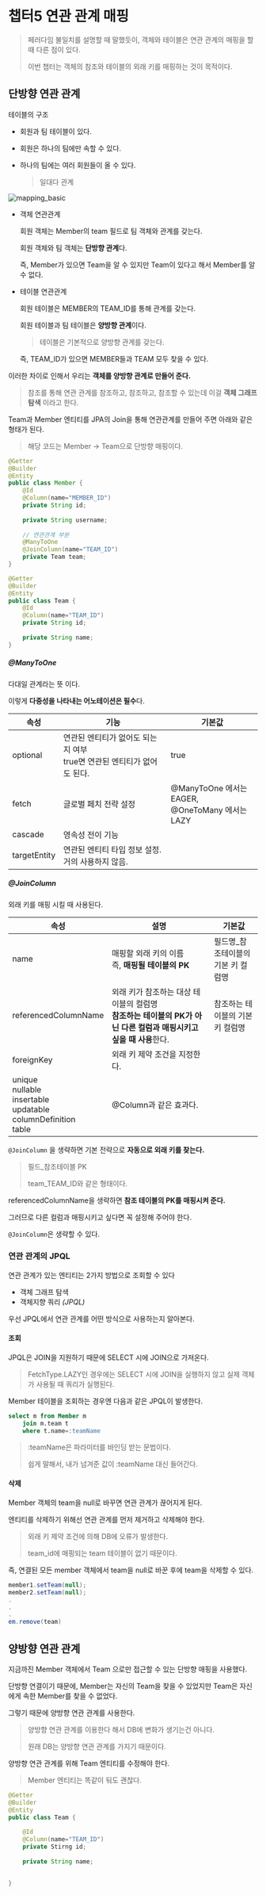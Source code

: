 # 챕터5 연관 관계 매핑

> 페러다임 불일치를 설명할 때 말했듯이, 객체와 테이블은 연관 관계의 매핑을 할 때 다른 점이 있다.
>
> 이번 챕터는 객체의 참조와 테이블의 외래 키를 매핑하는 것이 목적이다.

## 단방향 연관 관계

테이블의 구조

- 회원과 팀 테이블이 있다.

- 회원은 하나의 팀에만 속할 수 있다.

- 하나의 팀에는 여러 회원들이 올 수 있다.

  > 일대다 관계

![mapping_basic](.\images\mapping_basic.png)

- 객체 연관관계

  회원 객체는 Member의 team 필드로 팀 객체와 관계를 갖는다.

  회원 객체와 팀 객체는 **단방향 관계**다.

  즉, Member가 있으면 Team을 알 수 있지만 Team이 있다고 해서 Member를 알 수 없다.

- 테이블 연관관계

  회원 테이블은 MEMBER의 TEAM_ID를 통해 관계를 갖는다.

  회원 테이블과 팀 테이블은 **양방향 관계**이다.

  > 테이블은 기본적으로 양방향 관계를 갖는다.

  즉, TEAM_ID가 있으면 MEMBER들과 TEAM 모두 찾을 수 있다.

이러한 차이로 인해서 우리는 **객체를 양방향 관계로 만들어 준다.**

> 참조를 통해 연관 관계를 참조하고, 참조하고, 참조할 수 있는데 이걸 **객체 그래프 탐색** 이라고 한다.

Team과 Member 엔티티를 JPA의 Join을 통해 연관관계를 만들어 주면 아래와 같은 형태가 된다.

> 해당 코드는 Member -> Team으로 단방향 매핑이다.

``` java
@Getter
@Builder
@Entity
public class Member {
    @Id
    @Column(name="MEMBER_ID")
    private String id;
    
    private String username;
    
    // 연관관계 부분
    @ManyToOne
    @JoinColumn(name="TEAM_ID")
    private Team team;
}
```

``` java
@Getter
@Builder
@Entity
public class Team {
    @Id
    @Column(name="TEAM_ID")
    private String id;
    
    private String name;
}
```

##### @ManyToOne

다대일 관계라는 뜻 이다.

이렇게 **다중성을 나타내는 어노테이션은 필수**다.

| 속성         | 기능                                                         | 기본값                                               |
| ------------ | ------------------------------------------------------------ | ---------------------------------------------------- |
| optional     | 연관된 엔티티가 없어도 되는지 여부<br />true면 연관된 엔티티가 없어도 된다. | true                                                 |
| fetch        | 글로벌 페치 전략 설정                                        | @ManyToOne 에서는 EAGER,<br />@OneToMany 에서는 LAZY |
| cascade      | 영속성 전이 기능                                             |                                                      |
| targetEntity | 연관된 엔티티 타입 정보 설정. 거의 사용하지 않음.            |                                                      |

##### @JoinColumn

외래 키를 매핑 시킬 때 사용된다.

| 속성                                                         | 설명                                                         | 기본값                             |
| ------------------------------------------------------------ | ------------------------------------------------------------ | ---------------------------------- |
| name                                                         | 매핑할 외래 키의 이름<br />즉, **매핑될 테이블의 PK**        | 필드명_참조테이블의 기본 키 컬럼명 |
| referencedColumnName                                         | 외래 키가 참조하는 대상 테이블의 컬럼명<br />**참조하는 테이블의 PK가 아닌 다른 컬럼과 매핑시키고 싶을 때 사용**한다. | 참조하는 테이블의 기본 키 컬럼명   |
| foreignKey                                                   | 외래 키 제약 조건을 지정한다.                                |                                    |
| unique<br />nullable<br />insertable<br />updatable<br />columnDefinition<br />table | @Column과 같은 효과다.                                       |                                    |

`@JoinColumn` 을 생략하면 기본 전략으로 **자동으로 외래 키를 찾는다.**

> 필드_참조테이블 PK
>
> team_TEAM_ID와 같은 형태이다.

referencedColumnName을 생략하면 **참조 테이블의 PK를 매핑시켜 준다.**

그러므로 다른 컬럼과 매핑시키고 싶다면 꼭 설정해 주어야 한다.

`@JoinColumn`은 생략할 수 있다.

### 연관 관계의 JPQL

연관 관계가 있는 엔티티는 2가지 방법으로 조회할 수 있다

- 객체 그래프 탐색
- 객체지향 쿼리 _(JPQL)_

우선 JPQL에서 연관 관계를 어떤 방식으로 사용하는지 알아본다.

#### 조회

JPQL은 JOIN을 지원하기 때문에 SELECT 시에 JOIN으로 가져온다.

> FetchType.LAZY인 경우에는 SELECT 시에 JOIN을 실행하지 않고 실제 객체가 사용될 때 쿼리가 실행된다.

Member 테이블을 조회하는 경우엔 다음과 같은 JPQL이 발생한다.

``` sql
select m from Member m
	join m.team t
	where t.name=:teamName
```

> :teamName은 파라미터를 바인딩 받는 문법이다.
>
> 쉽게 말해서, 내가 넘겨준 값이 :teamName 대신 들어간다.

#### 삭제

Member 객체의 team을 null로 바꾸면 연관 관계가 끊어지게 된다.

엔티티를 삭제하기 위해선 연관 관계를 먼저 제거하고 삭제해야 한다.

> 외래 키 제약 조건에 의해 DB에 오류가 발생한다.
>
> team_id에 매핑되는 team 테이블이 없기 때문이다.

즉, 연결된 모든 member 객체에서 team을 null로 바꾼 후에 team을 삭제할 수 있다.

``` java
member1.setTeam(null);
member2.setTeam(null);
.
.
.
em.remove(team)
```

## 양방향 연관 관계

지금까진 Member 객체에서 Team 으로만 접근할 수 있는 단방향 매핑을 사용했다.

단방향 연결이기 때문에, Member는 자신의 Team을 찾을 수 있었지만 Team은 자신에게 속한 Member를 찾을 수 없었다.

그렇기 때문에 양방향 연관 관계를 사용한다.

> 양방향 연관 관계를 이용한다 해서 DB에 변화가 생기는건 아니다.
>
> 원래 DB는 양방향 연관 관계를 가지기 때문이다.

양방향 연관 관계를 위해 Team 엔티티를 수정해야 한다.

> Member 엔티티는 똑같이 둬도 괜찮다.

``` java
@Getter
@Builder
@Entity
public class Team {
    
    @Id
    @Column(name="TEAM_ID")
    private Stirng id;
    
    private String name;
    
    
}
```


